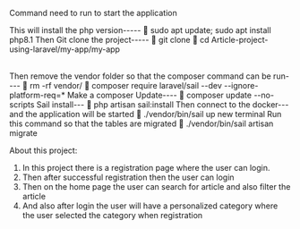 Command need to run to start the application

This will install the php version-----
	sudo apt update; sudo apt install php8.1
Then Git clone the project-----
	git clone 
	cd Article-project-using-laravel/my-app/my-app	
 

Then remove the vendor folder so that the composer command can be run----
	rm -rf vendor/
	composer require laravel/sail --dev --ignore-platform-req=*
Make a composer Update----
	composer update --no-scripts
Sail install---
	php artisan sail:install
Then connect to the docker--- and the application will be started
	./vendor/bin/sail up
new terminal
Run this command so that the tables are migrated
	./vendor/bin/sail artisan migrate



About this project:
1. In this project there is a registration page where the user can login.
2. Then after successful registration then the user can login 
3. Then on the home page the user can search for article and also filter the article 
4. And also after login the user will have a personalized category where the user selected the category when registration 



